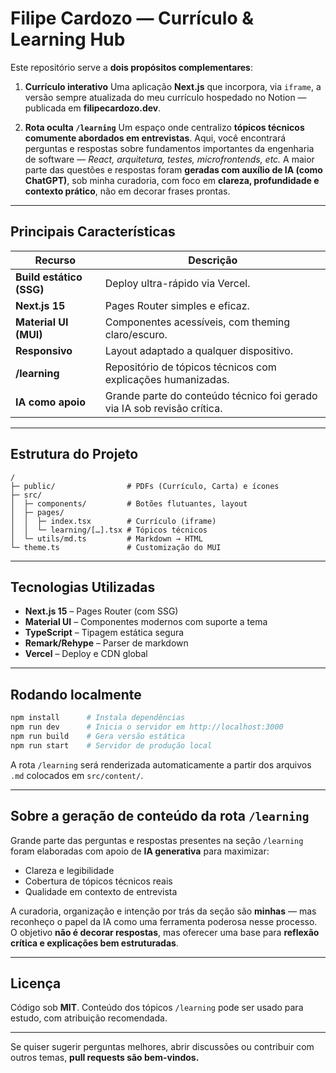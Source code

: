 # Filipe Cardozo — Currículo & Learning Hub

Este repositório serve a **dois propósitos complementares**:

1. **Currículo interativo**
   Uma aplicação **Next.js** que incorpora, via `iframe`, a versão sempre atualizada do meu currículo hospedado no Notion — publicada em **filipecardozo.dev**.

2. **Rota oculta `/learning`**
   Um espaço onde centralizo **tópicos técnicos comumente abordados em entrevistas**. Aqui, você encontrará perguntas e respostas sobre fundamentos importantes da engenharia de software — *React, arquitetura, testes, microfrontends, etc.*
   A maior parte das questões e respostas foram **geradas com auxílio de IA (como ChatGPT)**, sob minha curadoria, com foco em **clareza, profundidade e contexto prático**, não em decorar frases prontas.

---

## Principais Características

| Recurso                     | Descrição                                                               |
| --------------------------- | ----------------------------------------------------------------------- |
| **Build estático (SSG)** | Deploy ultra-rápido via Vercel.                                         |
| **Next.js 15**           | Pages Router simples e eficaz.                                          |
| **Material UI (MUI)**    | Componentes acessíveis, com theming claro/escuro.                       |
| **Responsivo**           | Layout adaptado a qualquer dispositivo.                                 |
| **/learning**            | Repositório de tópicos técnicos com explicações humanizadas.            |
| **IA como apoio**        | Grande parte do conteúdo técnico foi gerado via IA sob revisão crítica. |

---

## Estrutura do Projeto

```
/
├─ public/                # PDFs (Currículo, Carta) e ícones
├─ src/
│  ├─ components/         # Botões flutuantes, layout
│  ├─ pages/
│  │  ├─ index.tsx        # Currículo (iframe)
│  │  └─ learning/[…].tsx # Tópicos técnicos
│  └─ utils/md.ts         # Markdown → HTML
└─ theme.ts               # Customização do MUI
```

---

## Tecnologias Utilizadas

* **Next.js 15** – Pages Router (com SSG)
* **Material UI** – Componentes modernos com suporte a tema
* **TypeScript** – Tipagem estática segura
* **Remark/Rehype** – Parser de markdown
* **Vercel** – Deploy e CDN global

---

## Rodando localmente

```bash
npm install      # Instala dependências
npm run dev      # Inicia o servidor em http://localhost:3000
npm run build    # Gera versão estática
npm run start    # Servidor de produção local
```

A rota `/learning` será renderizada automaticamente a partir dos arquivos `.md` colocados em `src/content/`.

---

## Sobre a geração de conteúdo da rota `/learning`

Grande parte das perguntas e respostas presentes na seção `/learning` foram elaboradas com apoio de **IA generativa** para maximizar:

* Clareza e legibilidade
* Cobertura de tópicos técnicos reais
* Qualidade em contexto de entrevista

A curadoria, organização e intenção por trás da seção são **minhas** — mas reconheço o papel da IA como uma ferramenta poderosa nesse processo. O objetivo **não é decorar respostas**, mas oferecer uma base para **reflexão crítica e explicações bem estruturadas**.

---

## Licença

Código sob **MIT**.
Conteúdo dos tópicos `/learning` pode ser usado para estudo, com atribuição recomendada.

---

Se quiser sugerir perguntas melhores, abrir discussões ou contribuir com outros temas, **pull requests são bem-vindos.**
